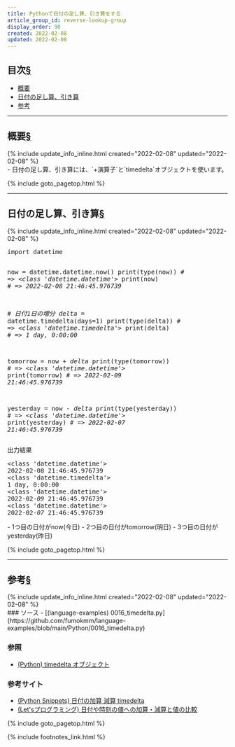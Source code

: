 ```yaml
---
title: Pythonで日付の足し算、引き算をする
article_group_id: reverse-lookup-group
display_order: 90
created: 2022-02-08
updated: 2022-02-08
---
```



## <a name="index">目次</a><a class="heading-anchor-permalink" href="#目次">§</a>

<ul id="index_ul">
<li><a href="#概要">概要</a></li>
<li><a href="#日付の足し算、引き算">日付の足し算、引き算</a></li>
<li><a href="#参考">参考</a></li>
</ul>

* * *
## <a name="概要">概要</a><a class="heading-anchor-permalink" href="#概要">§</a>
<div class="chapter-updated">{% include update_info_inline.html created="2022-02-08" updated="2022-02-08" %}</div>
- 日付の足し算、引き算には、`+演算子`と`timedelta`オブジェクトを使います。

{% include goto_pagetop.html %}

* * *
## <a name="日付の足し算、引き算">日付の足し算、引き算</a><a class="heading-anchor-permalink" href="#日付の足し算、引き算">§</a>
<div class="chapter-updated">{% include update_info_inline.html created="2022-02-08" updated="2022-02-08" %}</div>
<div class="code-box no-title">
<pre>
import datetime

now = datetime.datetime.now()
print(type(now))  <em class="comment"># =&gt; &lt;class 'datetime.datetime'&gt;</em>
print(now)        <em class="comment"># =&gt; 2022-02-08 21:46:45.976739</em>

<em class="comment"># 日付1日の増分</em>
<em>delta</em> = datetime.timedelta(days=1)
print(type(delta))  <em class="comment"># =&gt; &lt;class 'datetime.timedelta'&gt;</em>
print(delta)        <em class="comment"># =&gt; 1 day, 0:00:00</em>

tomorrow = now <em>+ delta</em>
print(type(tomorrow))  <em class="comment"># =&gt; &lt;class 'datetime.datetime'&gt;</em>
print(tomorrow)        <em class="comment"># =&gt; 2022-02-09 21:46:45.976739</em>

yesterday = now <em>- delta</em>
print(type(yesterday))  <em class="comment"># =&gt; &lt;class 'datetime.datetime'&gt;</em>
print(yesterday)        <em class="comment"># =&gt; 2022-02-07 21:46:45.976739</em>
</pre>
</div>

<div class="code-box-output">
<div class="title">出力結果</div>
<pre>
&lt;class 'datetime.datetime'&gt;
2022-02-08 21:46:45.976739
&lt;class 'datetime.timedelta'&gt;
1 day, 0:00:00
&lt;class 'datetime.datetime'&gt;
2022-02-<em>09</em> 21:46:45.976739
&lt;class 'datetime.datetime'&gt;
2022-02-<em>07</em> 21:46:45.976739
</pre>
</div>
- 1つ目の日付がnow(今日)
- 2つ目の日付がtomorrow(明日)
- 3つ目の日付がyesterday(昨日)

{% include goto_pagetop.html %}

* * *
## <a name="参考">参考</a><a class="heading-anchor-permalink" href="#参考">§</a>
<div class="chapter-updated">{% include update_info_inline.html created="2022-02-08" updated="2022-02-08" %}</div>
### ソース
- [(language-examples) 0016_timedelta.py](https://github.com/fumokmm/language-examples/blob/main/Python/0016_timedelta.py)

### 参照
- [(Python) timedelta オブジェクト](https://docs.python.org/ja/3/library/datetime.html#timedelta-objects)

### 参考サイト
- [(Python Snippets) 日付の加算 減算 timedelta](https://python.civic-apps.com/timedelta/)
- [(Let'sプログラミング) 日付や時刻の値への加算・減算と値の比較](https://www.javadrive.jp/python/date/index8.html)

{% include goto_pagetop.html %}

{% include footnotes_link.html %}
